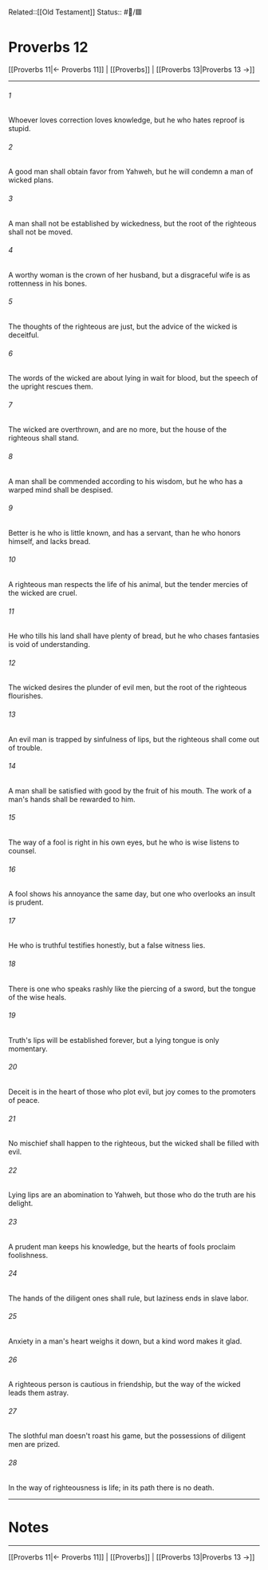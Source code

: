 Related::[[Old Testament]]
Status:: #📖/🟥
# Proverbs 12

[[Proverbs 11|← Proverbs 11]] | [[Proverbs]] | [[Proverbs 13|Proverbs 13 →]]
***



###### 1 
Whoever loves correction loves knowledge, but he who hates reproof is stupid. 

###### 2 
A good man shall obtain favor from Yahweh, but he will condemn a man of wicked plans. 

###### 3 
A man shall not be established by wickedness, but the root of the righteous shall not be moved. 

###### 4 
A worthy woman is the crown of her husband, but a disgraceful wife is as rottenness in his bones. 

###### 5 
The thoughts of the righteous are just, but the advice of the wicked is deceitful. 

###### 6 
The words of the wicked are about lying in wait for blood, but the speech of the upright rescues them. 

###### 7 
The wicked are overthrown, and are no more, but the house of the righteous shall stand. 

###### 8 
A man shall be commended according to his wisdom, but he who has a warped mind shall be despised. 

###### 9 
Better is he who is little known, and has a servant, than he who honors himself, and lacks bread. 

###### 10 
A righteous man respects the life of his animal, but the tender mercies of the wicked are cruel. 

###### 11 
He who tills his land shall have plenty of bread, but he who chases fantasies is void of understanding. 

###### 12 
The wicked desires the plunder of evil men, but the root of the righteous flourishes. 

###### 13 
An evil man is trapped by sinfulness of lips, but the righteous shall come out of trouble. 

###### 14 
A man shall be satisfied with good by the fruit of his mouth. The work of a man's hands shall be rewarded to him. 

###### 15 
The way of a fool is right in his own eyes, but he who is wise listens to counsel. 

###### 16 
A fool shows his annoyance the same day, but one who overlooks an insult is prudent. 

###### 17 
He who is truthful testifies honestly, but a false witness lies. 

###### 18 
There is one who speaks rashly like the piercing of a sword, but the tongue of the wise heals. 

###### 19 
Truth's lips will be established forever, but a lying tongue is only momentary. 

###### 20 
Deceit is in the heart of those who plot evil, but joy comes to the promoters of peace. 

###### 21 
No mischief shall happen to the righteous, but the wicked shall be filled with evil. 

###### 22 
Lying lips are an abomination to Yahweh, but those who do the truth are his delight. 

###### 23 
A prudent man keeps his knowledge, but the hearts of fools proclaim foolishness. 

###### 24 
The hands of the diligent ones shall rule, but laziness ends in slave labor. 

###### 25 
Anxiety in a man's heart weighs it down, but a kind word makes it glad. 

###### 26 
A righteous person is cautious in friendship, but the way of the wicked leads them astray. 

###### 27 
The slothful man doesn't roast his game, but the possessions of diligent men are prized. 

###### 28 
In the way of righteousness is life; in its path there is no death.

---
# Notes


***
[[Proverbs 11|← Proverbs 11]] | [[Proverbs]] | [[Proverbs 13|Proverbs 13 →]]
